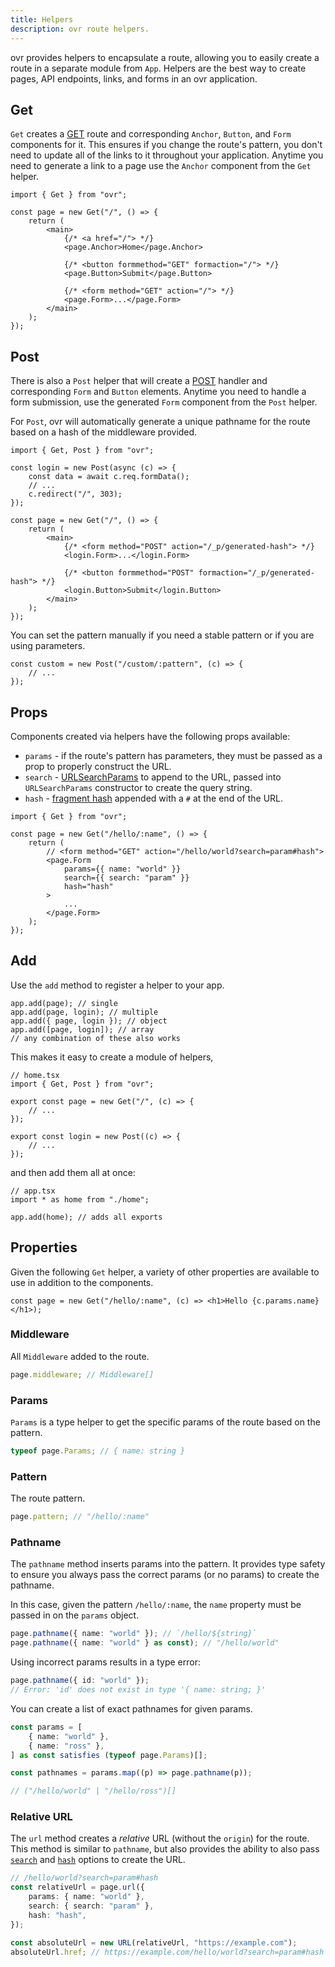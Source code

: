 ```yaml
---
title: Helpers
description: ovr route helpers.
---
```


ovr provides helpers to encapsulate a route, allowing you to easily create a route in a separate module from `App`. Helpers are the best way to create pages, API endpoints, links, and forms in an ovr application.

## Get

`Get` creates a [GET](https://developer.mozilla.org/en-US/docs/Web/HTTP/Reference/Methods/GET) route and corresponding `Anchor`, `Button`, and `Form` components for it. This ensures if you change the route's pattern, you don't need to update all of the links to it throughout your application. Anytime you need to generate a link to a page use the `Anchor` component from the `Get` helper.

```tsx
import { Get } from "ovr";

const page = new Get("/", () => {
	return (
		<main>
			{/* <a href="/"> */}
			<page.Anchor>Home</page.Anchor>

			{/* <button formmethod="GET" formaction="/"> */}
			<page.Button>Submit</page.Button>

			{/* <form method="GET" action="/"> */}
			<page.Form>...</page.Form>
		</main>
	);
});
```

## Post

There is also a `Post` helper that will create a [POST](https://developer.mozilla.org/en-US/docs/Web/HTTP/Reference/Methods/POST) handler and corresponding `Form` and `Button` elements. Anytime you need to handle a form submission, use the generated `Form` component from the `Post` helper.

For `Post`, ovr will automatically generate a unique pathname for the route based on a hash of the middleware provided.

```tsx
import { Get, Post } from "ovr";

const login = new Post(async (c) => {
	const data = await c.req.formData();
	// ...
	c.redirect("/", 303);
});

const page = new Get("/", () => {
	return (
		<main>
			{/* <form method="POST" action="/_p/generated-hash"> */}
			<login.Form>...</login.Form>

			{/* <button formmethod="POST" formaction="/_p/generated-hash"> */}
			<login.Button>Submit</login.Button>
		</main>
	);
});
```

You can set the pattern manually if you need a stable pattern or if you are using parameters.

```tsx
const custom = new Post("/custom/:pattern", (c) => {
	// ...
});
```

## Props

Components created via helpers have the following props available:

- `params` - if the route's pattern has parameters, they must be passed as a prop to properly construct the URL.
- `search` - [URLSearchParams](https://developer.mozilla.org/en-US/docs/Web/API/URLSearchParams/URLSearchParams) to append to the URL, passed into `URLSearchParams` constructor to create the query string.
- `hash` - [fragment hash](https://developer.mozilla.org/en-US/docs/Web/API/URL/hash) appended with a `#` at the end of the URL.

```tsx
import { Get } from "ovr";

const page = new Get("/hello/:name", () => {
	return (
		// <form method="GET" action="/hello/world?search=param#hash">
		<page.Form
			params={{ name: "world" }}
			search={{ search: "param" }}
			hash="hash"
		>
			...
		</page.Form>
	);
});
```

## Add

Use the `add` method to register a helper to your app.

```tsx
app.add(page); // single
app.add(page, login); // multiple
app.add({ page, login }); // object
app.add([page, login]); // array
// any combination of these also works
```

This makes it easy to create a module of helpers,

```tsx
// home.tsx
import { Get, Post } from "ovr";

export const page = new Get("/", (c) => {
	// ...
});

export const login = new Post((c) => {
	// ...
});
```

and then add them all at once:

```tsx
// app.tsx
import * as home from "./home";

app.add(home); // adds all exports
```

## Properties

Given the following `Get` helper, a variety of other properties are available to use in addition to the components.

```tsx
const page = new Get("/hello/:name", (c) => <h1>Hello {c.params.name}</h1>);
```

### Middleware

All `Middleware` added to the route.

```ts
page.middleware; // Middleware[]
```

### Params

`Params` is a type helper to get the specific params of the route based on the pattern.

```ts
typeof page.Params; // { name: string }
```

### Pattern

The route pattern.

```ts
page.pattern; // "/hello/:name"
```

### Pathname

The `pathname` method inserts params into the pattern. It provides type safety to ensure you always pass the correct params (or no params) to create the pathname.

In this case, given the pattern `/hello/:name`, the `name` property must be passed in on the `params` object.

```ts
page.pathname({ name: "world" }); // `/hello/${string}`
page.pathname({ name: "world" } as const); // "/hello/world"
```

Using incorrect params results in a type error:

```ts
page.pathname({ id: "world" });
// Error: 'id' does not exist in type '{ name: string; }'
```

You can create a list of exact pathnames for given params.

```ts
const params = [
	{ name: "world" },
	{ name: "ross" },
] as const satisfies (typeof page.Params)[];

const pathnames = params.map((p) => page.pathname(p));

// ("/hello/world" | "/hello/ross")[]
```

### Relative URL

The `url` method creates a _relative_ URL (without the `origin`) for the route. This method is similar to `pathname`, but also provides the ability to also pass [`search`](https://developer.mozilla.org/en-US/docs/Web/API/URLSearchParams) and [`hash`](https://developer.mozilla.org/en-US/docs/Web/API/URL/hash) options to create the URL.

```ts
// /hello/world?search=param#hash
const relativeUrl = page.url({
	params: { name: "world" },
	search: { search: "param" },
	hash: "hash",
});

const absoluteUrl = new URL(relativeUrl, "https://example.com");
absoluteUrl.href; // https://example.com/hello/world?search=param#hash
```
